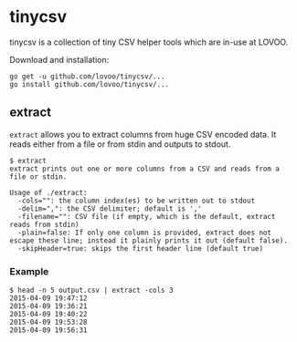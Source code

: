 # tinycsv

tinycsv is a collection of tiny CSV helper tools which are in-use at LOVOO.

Download and installation:

```
go get -u github.com/lovoo/tinycsv/...
go install github.com/lovoo/tinycsv/...
```

## extract

`extract` allows you to extract columns from huge CSV encoded data. It reads either from a file or from stdin and outputs to stdout.

```
$ extract
extract prints out one or more columns from a CSV and reads from a file or stdin.

Usage of ./extract:
  -cols="": the column index(es) to be written out to stdout
  -delim=",": the CSV delimiter; default is ','
  -filename="": CSV file (if empty, which is the default, extract reads from stdin)
  -plain=false: If only one column is provided, extract does not escape these line; instead it plainly prints it out (default false).
  -skipHeader=true: skips the first header line (default true)
```

### Example

```
$ head -n 5 output.csv | extract -cols 3
2015-04-09 19:47:12
2015-04-09 19:36:21
2015-04-09 19:40:22
2015-04-09 19:53:28
2015-04-09 19:56:31
```
